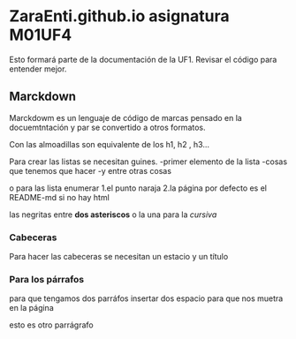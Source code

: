 # ZaraEnti.github.io asignatura M01UF4
Esto formará parte de la documentación de la UF1. Revisar el código para entender mejor.
## Marckdown
Marckdowm es un lenguaje de código de marcas pensado en la docuemtntación y par se convertido a otros formatos.

Con las almoadillas son equivalente de los h1, h2 , h3...

Para crear las listas se necesitan guines.
-primer elemento de la lista
-cosas que tenemos que hacer
-y entre otras cosas

o para las lista enumerar
1.el punto naraja
2.la página por defecto es el README-md si no hay html

las negritas entre **dos asteriscos** o la una para la *cursiva*
### Cabeceras
Para hacer las cabeceras se necesitan un estacio y un título

### Para los párrafos
para que tengamos dos parráfos insertar dos espacio
para que nos muetra en la página


esto es otro parrágrafo
